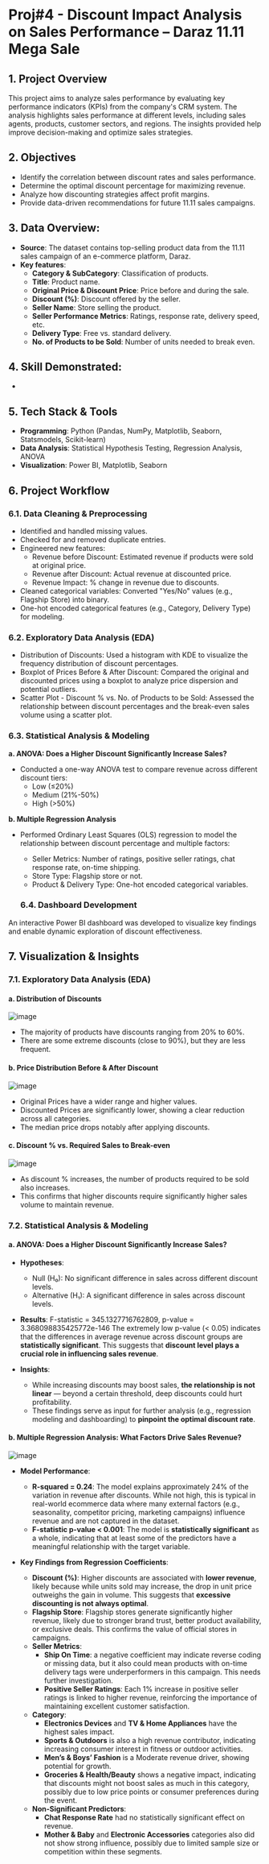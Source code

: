 # Proj#4 - Discount Impact Analysis on Sales Performance – Daraz 11.11 Mega Sale
## 1.	Project Overview
This project aims to analyze sales performance by evaluating key performance indicators (KPIs) from the company's CRM system. The analysis highlights sales performance at different levels, including sales agents, products, customer sectors, and regions. The insights provided help improve decision-making and optimize sales strategies.

## 2.	Objectives
- Identify the correlation between discount rates and sales performance.
- Determine the optimal discount percentage for maximizing revenue.
- Analyze how discounting strategies affect profit margins.
- Provide data-driven recommendations for future 11.11 sales campaigns.

## 3.	Data Overview:
- **Source**: The dataset contains top-selling product data from the 11.11 sales campaign of an e-commerce platform, Daraz.
- **Key features**:
  + **Category & SubCategory**: Classification of products.
  + **Title**: Product name.
  + **Original Price & Discount Price**: Price before and during the sale.
  + **Discount (%)**: Discount offered by the seller.
  + **Seller Name**: Store selling the product.
  + **Seller Performance Metrics**: Ratings, response rate, delivery speed, etc.
  + **Delivery Type**: Free vs. standard delivery.
  + **No. of Products to be Sold**: Number of units needed to break even.

## 4.	Skill Demonstrated:
- 

## 5.	Tech Stack & Tools
- **Programming**: Python (Pandas, NumPy, Matplotlib, Seaborn, Statsmodels, Scikit-learn)  
- **Data Analysis**: Statistical Hypothesis Testing, Regression Analysis, ANOVA  
- **Visualization**: Power BI, Matplotlib, Seaborn 

## 6.	Project Workflow
### 6.1. Data Cleaning & Preprocessing
- Identified and handled missing values.
- Checked for and removed duplicate entries.
- Engineered new features:
  + Revenue before Discount: Estimated revenue if products were sold at original price.
  + Revenue after Discount: Actual revenue at discounted price.
  + Revenue Impact: % change in revenue due to discounts.
- Cleaned categorical variables: Converted "Yes/No" values (e.g., Flagship Store) into binary.
- One-hot encoded categorical features (e.g., Category, Delivery Type) for modeling.

### 6.2. Exploratory Data Analysis (EDA)
- Distribution of Discounts: Used a histogram with KDE to visualize the frequency distribution of discount percentages.
- Boxplot of Prices Before & After Discount: Compared the original and discounted prices using a boxplot to analyze price dispersion and potential outliers.
- Scatter Plot - Discount % vs. No. of Products to be Sold: Assessed the relationship between discount percentages and the break-even sales volume using a scatter plot.

### 6.3. Statistical Analysis & Modeling
**a. ANOVA: Does a Higher Discount Significantly Increase Sales?**
- Conducted a one-way ANOVA test to compare revenue across different discount tiers:
  + Low (≤20%)
  + Medium (21%-50%)
  + High (>50%)

**b. Multiple Regression Analysis**
- Performed Ordinary Least Squares (OLS) regression to model the relationship between discount percentage and multiple factors:
  + Seller Metrics: Number of ratings, positive seller ratings, chat response rate, on-time shipping.
  + Store Type: Flagship store or not.
  + Product & Delivery Type: One-hot encoded categorical variables.
 
  ### 6.4. Dashboard Development
An interactive Power BI dashboard was developed to visualize key findings and enable dynamic exploration of discount effectiveness.

## 7. Visualization & Insights
### 7.1. Exploratory Data Analysis (EDA)
#### a. Distribution of Discounts

![image](https://github.com/user-attachments/assets/928f1ec4-bc61-41d9-a1f6-30fc10ea5862)
- The majority of products have discounts ranging from 20% to 60%.
- There are some extreme discounts (close to 90%), but they are less frequent.

#### b. Price Distribution Before & After Discount

![image](https://github.com/user-attachments/assets/5a49f5b9-f183-42ec-9c95-559b9c3f75bf)
- Original Prices have a wider range and higher values.
- Discounted Prices are significantly lower, showing a clear reduction across all categories.
- The median price drops notably after applying discounts.

#### c. Discount % vs. Required Sales to Break-even

![image](https://github.com/user-attachments/assets/a012e129-2385-461e-8ca5-ea82d752897a)
- As discount % increases, the number of products required to be sold also increases.
- This confirms that higher discounts require significantly higher sales volume to maintain revenue.

### 7.2. Statistical Analysis & Modeling
#### a. ANOVA: Does a Higher Discount Significantly Increase Sales?
- **Hypotheses**:
  - Null (H₀): No significant difference in sales across different discount levels.
  - Alternative (H₁): A significant difference in sales across discount levels.

- **Results**: F-statistic = 345.1327716762809, p-value = 3.368098835425772e-146
  The extremely low p-value (< 0.05) indicates that the differences in average revenue across discount groups are **statistically significant**. This suggests that **discount level plays a crucial role in influencing sales revenue**.

- **Insights**:
  - While increasing discounts may boost sales, **the relationship is not linear** — beyond a certain threshold, deep discounts could hurt profitability.
  - These findings serve as input for further analysis (e.g., regression modeling and dashboarding) to **pinpoint the optimal discount rate**.


#### b. Multiple Regression Analysis: What Factors Drive Sales Revenue?

![image](https://github.com/user-attachments/assets/d6c4de09-2fce-413d-85db-645b70124605)
- **Model Performance**:
    + **R-squared = 0.24**: The model explains approximately 24% of the variation in revenue after discounts. While not high, this is typical in real-world ecommerce data where many external factors (e.g., seasonality, competitor pricing, marketing campaigns) influence revenue and are not captured in the dataset.
    + **F-statistic p-value < 0.001**: The model is **statistically significant** as a whole, indicating that at least some of the predictors have a meaningful relationship with the target variable.

- **Key Findings from Regression Coefficients**:
    + **Discount (%)**: Higher discounts are associated with **lower revenue**, likely because while units sold may increase, the drop in unit price outweighs the gain in volume. This suggests that **excessive discounting is not always optimal**.
    + **Flagship Store**: Flagship stores generate significantly higher revenue, likely due to stronger brand trust, better product availability, or exclusive deals. This confirms the value of official stores in campaigns.
    + **Seller Metrics**:
        + **Ship On Time**: a negative coefficient may indicate reverse coding or missing data, but it also could mean products with on-time delivery tags were underperformers in this campaign. This needs further investigation.
        + **Positive Seller Ratings**: Each 1% increase in positive seller ratings is linked to higher revenue, reinforcing the importance of maintaining excellent customer satisfaction.
    + **Category**:
        + **Electronics Devices** and **TV & Home Appliances**	have the highest sales impact.
        + **Sports & Outdoors** is also a high revenue contributor, indicating increasing consumer interest in fitness or outdoor activities.
        + **Men’s & Boys’ Fashion** is a Moderate revenue driver, showing potential for growth.
        + **Groceries & Health/Beauty**	shows a negative impact, indicating that discounts might not boost sales as much in this category, possibly due to low price points or consumer preferences during the event.

  - **Non-Significant Predictors**:
    + **Chat Response Rate** had no statistically significant effect on revenue.
    + **Mother & Baby** and **Electronic Accessories** categories also did not show strong influence, possibly due to limited sample size or competition within these segments.
